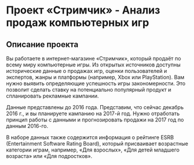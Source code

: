 <h1 >Проект «Стримчик» - Анализ продаж компьютерных игр</h1>
<h2 >Описание проекта</h2>

Вы работаете в интернет-магазине «Стримчик», который продаёт по всему миру компьютерные игры. Из открытых источников доступны исторические данные о продажах игр, оценки пользователей и экспертов, жанры и платформы (например, Xbox или PlayStation). Вам нужно выявить определяющие успешность игры закономерности. Это позволит сделать ставку на потенциально популярный продукт и спланировать рекламные кампании.

Данные представлены до 2016 года. Представим, что сейчас декабрь 2016 г., и вы планируете кампанию на 2017-й год. Нужно отработать принцип работы с данными и прогнозировать продажи на 2017 год по данным 2016-го.

В наборе данных также содержится информация о рейтинге ESRB (Entertainment Software Rating Board), который присваивает возрастные категории играм, например, «Для взрослых», «Для детей младшего возраста» или «Для подростков».
